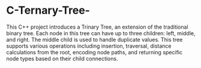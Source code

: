 # C-Ternary-Tree-
This C++ project introduces a Trinary Tree, an extension of the traditional binary tree. Each node in this tree can have up to three children: left, middle, and right. The middle child is used to handle duplicate values. This tree supports various operations including insertion, traversal, distance calculations from the root, encoding node paths, and returning specific node types based on their child connections.
